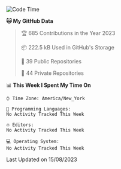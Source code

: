 <!--START_SECTION:waka-->
![Code Time](http://img.shields.io/badge/Code%20Time-203%20hrs-blue)

**🐱 My GitHub Data** 

> 🏆 685 Contributions in the Year 2023
 > 
> 📦 222.5 kB Used in GitHub's Storage 
 > 
> 📜 39 Public Repositories 
 > 
> 🔑 44 Private Repositories  
 > 
📊 **This Week I Spent My Time On** 

```text
⌚︎ Time Zone: America/New_York

💬 Programming Languages: 
No Activity Tracked This Week

🔥 Editors: 
No Activity Tracked This Week

💻 Operating System: 
No Activity Tracked This Week

```


 Last Updated on 15/08/2023
<!--END_SECTION:waka-->